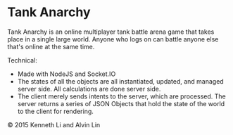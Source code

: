Tank Anarchy
========
Tank Anarchy is an online multiplayer tank battle arena game that takes place
in a single large world. Anyone who logs on can battle anyone else that's online at the same time.

Technical:
  - Made with NodeJS and Socket.IO
  - The states of all the objects are all instantiated, updated, and managed
  server side. All calculations are done server side.
  - The client merely sends intents to the server, which are processed. The
  server returns a series of JSON Objects that hold the state of the world to
  the client for rendering.

&copy; 2015 Kenneth Li and Alvin Lin
